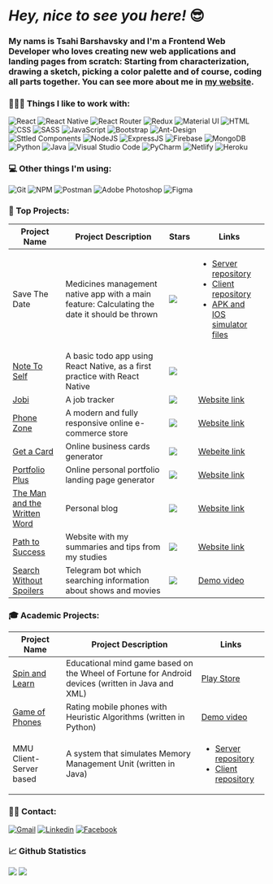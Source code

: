 # _Hey, nice to see you here!_ 😎

### My nams is Tsahi Barshavsky and I'm a Frontend Web Developer who loves creating new web applications and landing pages from scratch: Starting from characterization, drawing a sketch, picking a color palette and of course, coding all parts together. You can see more about me in [my website](https://tsahis-website.netlify.app/).


### 👩🏻‍💻 Things I like to work with:
![React](https://img.shields.io/badge/React-20232A?style=for-the-badge&logo=react&logoColor=61DAFB)
![React Native](https://img.shields.io/badge/react_native-%2320232a.svg?style=for-the-badge&logo=react&logoColor=%2361DAFB)
![React Router](https://img.shields.io/badge/React_Router-CA4245?style=for-the-badge&logo=react-router&logoColor=white)
![Redux](https://img.shields.io/badge/redux-%23593d88.svg?style=for-the-badge&logo=redux&logoColor=white)
![Material UI](https://img.shields.io/badge/Material--UI-0081CB?style=for-the-badge&logo=material-ui&logoColor=whit)
![HTML](https://img.shields.io/badge/HTML5-E34F26?style=for-the-badge&logo=html5&logoColor=white)
![CSS](https://img.shields.io/badge/CSS3-1572B6?style=for-the-badge&logo=css3&logoColor=white)
![SASS](https://img.shields.io/badge/Sass-CC6699?style=for-the-badge&logo=sass&logoColor=white)
![JavaScript](https://img.shields.io/badge/JavaScript-F7DF1E?style=for-the-badge&logo=javascript&logoColor=black)
![Bootstrap](https://img.shields.io/badge/Bootstrap-563D7C?style=for-the-badge&logo=bootstrap&logoColor=white)
![Ant-Design](https://img.shields.io/badge/-AntDesign-%230170FE?style=for-the-badge&logo=ant-design&logoColor=white)
![Sttled Components](https://img.shields.io/badge/styled--components-DB7093?style=for-the-badge&logo=styled-components&logoColor=white)
![NodeJS](https://img.shields.io/badge/Node.js-43853D?style=for-the-badge&logo=node.js&logoColor=white)
![ExpressJS](https://img.shields.io/badge/Express.js-404D59?style=for-the-badge)
![Firebase](https://img.shields.io/badge/firebase-%23039BE5.svg?style=for-the-badge&logo=firebase)
![MongoDB](https://img.shields.io/badge/MongoDB-4EA94B?style=for-the-badge&logo=mongodb&logoColor=white)
![Python](https://img.shields.io/badge/Python-14354C?style=for-the-badge&logo=python&logoColor=white)
![Java](https://img.shields.io/badge/Java-ED8B00?style=for-the-badge&logo=java&logoColor=white)
![Visual Studio Code](https://img.shields.io/badge/VisualStudioCode-0078d7.svg?style=for-the-badge&logo=visual-studio-code&logoColor=white)
![PyCharm](https://img.shields.io/badge/pycharm-143?style=for-the-badge&logo=pycharm&logoColor=black&color=black&labelColor=green)
![Netlify](https://img.shields.io/badge/Netlify-00C7B7?style=for-the-badge&logo=netlify&logoColor=white)
![Heroku](https://img.shields.io/badge/Heroku-430098?style=for-the-badge&logo=heroku&logoColor=white)

### 💻 Other things I'm using:
![Git](https://img.shields.io/badge/git-%23F05033.svg?style=for-the-badge&logo=git&logoColor=white)
![NPM](https://img.shields.io/badge/NPM-%23000000.svg?style=for-the-badge&logo=npm&logoColor=white)
![Postman](https://img.shields.io/badge/Postman-FF6C37?style=for-the-badge&logo=postman&logoColor=white)
![Adobe Photoshop](https://img.shields.io/badge/adobephotoshop-%2331A8FF.svg?style=for-the-badge&logo=adobephotoshop&logoColor=white)
![Figma](https://img.shields.io/badge/figma-%23F24E1E.svg?style=for-the-badge&logo=figma&logoColor=white)

### 🌟 Top Projects:

| Project Name | Project Description | Stars | Links |
| ------------ | ------------------- | ----- | ----- |
| Save The Date | Medicines management native app with a main feature: Calculating the date it should be thrown | ![](https://img.shields.io/github/stars/tsahiBarshevsky/save-the-date-app.svg) | <ul><li>[Server repository](https://github.com/tsahiBarshevsky/save-the-date-server)</li><li>[Client repository](https://github.com/tsahiBarshevsky/save-the-date-app)</li><li>[APK and IOS simulator files](https://drive.google.com/drive/folders/1mf-KnPfsnroWlUucACkVYsoIdicOMLuZ)</li></ul> |
| [Note To Self](https://github.com/tsahiBarshevsky/note-to-self) | A basic todo app using React Native, as a first practice with React Native | ![](https://img.shields.io/github/stars/tsahiBarshevsky/note-to-self.svg) | 
| [Jobi](https://github.com/tsahiBarshevsky/jobi) | A job tracker | ![](https://img.shields.io/github/stars/tsahiBarshevsky/jobi.svg) | [Website link](https://jobi.netlify.app/) |
| [Phone Zone](https://github.com/tsahiBarshevsky/phone-zone) | A modern and fully responsive online e-commerce store | ![](https://img.shields.io/github/stars/tsahiBarshevsky/phone-zone.svg) | [Website link](https://phone-zone1.netlify.app/) |
| [Get a Card](https://github.com/tsahiBarshevsky/get-a-card) | Online business cards generator | ![](https://img.shields.io/github/stars/tsahiBarshevsky/get-a-card.svg) | [Webeite link](https://get-a-card.netlify.app/) |
| [Portfolio Plus](https://github.com/tsahiBarshevsky/Portfolio-Plus) | Online personal portfolio landing page generator | ![](https://img.shields.io/github/stars/tsahiBarshevsky/Portfolio-Plus.svg) | [Website link](https://portfolio-plus.netlify.app/) |
| [The Man and the Written Word](https://github.com/tsahiBarshevsky/personal-blog) | Personal blog | ![](https://img.shields.io/github/stars/tsahiBarshevsky/personal-blog.svg) | [Website link](https://the-man-and-the-written-word.netlify.app/) |
| [Path to Success](https://github.com/tsahiBarshevsky/path-to-success) | Website with my summaries and tips from my studies | ![](https://img.shields.io/github/stars/tsahiBarshevsky/path-to-success.svg) | [Website link](https://path-to-success.netlify.app/) |
| [Search Without Spoilers](https://github.com/tsahiBarshevsky/Search-Without-Spoilers-Bot) | Telegram bot which searching information about shows and movies | ![](https://img.shields.io/github/stars/tsahiBarshevsky/Search-Without-Spoilers-Bot.svg) | [Demo video](https://youtu.be/mO-mX_kYXSk) |

### 🎓 Academic Projects:
| Project Name | Project Description | Links |
| ------------ | ------------------- | ----- |
| [Spin and Learn](https://github.com/tsahiBarshevsky/spin-and-learn) | Educational mind game based on the Wheel of Fortune for Android devices (written in Java and XML) | [Play Store](https://play.google.com/store/apps/details?id=tsahi.and.kostia.spinandlearn) |
| [Game of Phones](https://github.com/tsahiBarshevsky/Heuristics) | Rating mobile phones with Heuristic Algorithms (written in Python) | [Demo video](https://youtu.be/v9cWouBaRNY) |
| MMU Client-Server based | A system that simulates Memory Management Unit (written in Java) | <ul><li>[Server repository](https://github.com/tsahiBarshevsky/CacheUnitProject)</li><li>[Client repository](https://github.com/tsahiBarshevsky/CacheUnitClient)</li></ul> |

### 🤝🏻 Contact: 

[![Gmail](https://img.shields.io/badge/Gmail-D14836?style=for-the-badge&logo=gmail&logoColor=white)](mailto:tsahi.13@gmail.com)
[![Linkedin](https://img.shields.io/badge/LinkedIn-0077B5?style=for-the-badge&logo=linkedin&logoColor=white)](https://www.linkedin.com/in/tsahi-barshavsky-frontend-developer/)
[![Facebook](https://img.shields.io/badge/Facebook-1877F2?style=for-the-badge&logo=facebook&logoColor=white)](https://www.facebook.com/tsahi.barshavsky/)


### 📈 Github Statistics
![](https://github-readme-stats.vercel.app/api/top-langs/?username=tsahiBarshevsky&theme=blue-green)
![](https://github-readme-stats.vercel.app/api?username=tsahiBarshevsky&theme=blue-green)
